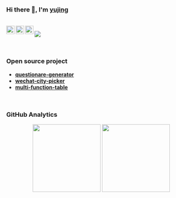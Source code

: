 ### Hi there 👋, I'm [yujing](https://github.com/yujingwyh) 

<br/>

<a href="#yujingwyh">
  <img align="left" alt="wechat" width="22px" src="https://cdn.jsdelivr.net/npm/simple-icons@3.1.0/icons/wechat.svg" />
</a>
<a href="https://www.zhihu.com/people/yujingwyh">
  <img align="left" alt="zhihu" width="22px" src="https://cdn.jsdelivr.net/npm/simple-icons@3.1.0/icons/zhihu.svg" />
</a>
<a href="https://github.com/yujingwyh">
  <img align="left" alt="github" width="22px" src="https://cdn.jsdelivr.net/npm/simple-icons@3.1.0/icons/github.svg" />
</a>

![](https://visitor-badge.glitch.me/badge?page_id=yujingwyh.visitor-badge)

<br />


### Open source project

- [**questionare-generator**](https://songjianet.github.io/questionare-generator-dashboard/)
- [**wechat-city-picker**](https://github.com/songjianet/wechat-city-picker)
- [**multi-function-table**](https://github.com/songjianet/multi-function-table)

<br />


### GitHub Analytics

<div align="center">
  <img height="180em" src="https://github-readme-stats.vercel.app/api?username=yujingwyh&show_icons=true&theme=react&include_all_commits=true&count_private=true"/>
  <img height="180em" src="https://github-readme-stats.vercel.app/api/top-langs/?username=yujingwyh&layout=compact&langs_count=8&theme=react"/>
</p>
